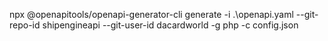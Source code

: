 npx @openapitools/openapi-generator-cli generate -i .\openapi.yaml --git-repo-id shipengineapi --git-user-id dacardworld -g php -c config.json